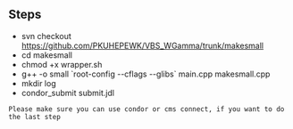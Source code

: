 Steps
-------

- svn checkout https://github.com/PKUHEPEWK/VBS_WGamma/trunk/makesmall
- cd makesmall
- chmod +x wrapper.sh
- g++ -o small \`root-config --cflags --glibs\` main.cpp makesmall.cpp
- mkdir log
- condor_submit submit.jdl

`Please make sure you can use condor or cms connect, if you want to do the last step`
